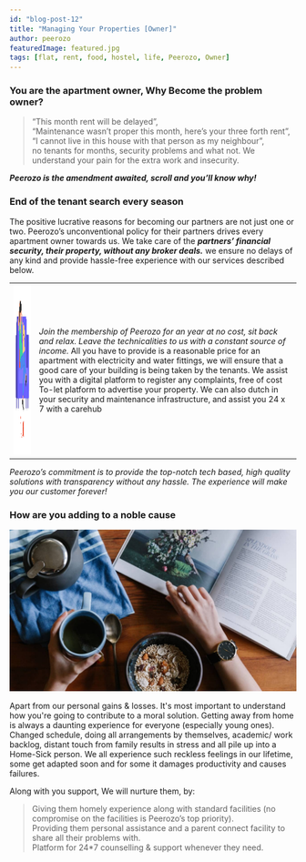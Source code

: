 ```yaml
---
id: "blog-post-12"
title: "Managing Your Properties [Owner]"
author: peerozo
featuredImage: featured.jpg
tags: [flat, rent, food, hostel, life, Peerozo, Owner]
---
```



### You are the apartment owner, Why Become the problem owner?
> “This month rent will be delayed”,<br/>
> “Maintenance wasn’t proper this month, here’s your three forth rent”,<br/>
> “I cannot live in this house with that person as my neighbour”,<br/>
> no tenants for months, security problems and what not. We understand your pain for the extra work and insecurity.<br/>

***Peerozo is the amendment awaited, scroll and you’ll know why!***

### End of the tenant search every season
The positive lucrative reasons for becoming our partners are not just one or two. Peerozo’s unconventional policy for their partners drives every apartment owner towards us. We take care of the ***partners’ financial security, their property, without any broker deals.*** we ensure no delays of any kind and provide hassle-free experience with our services described below.


| | |
|:------:|:------|
|<img src = "https://raw.githubusercontent.com/peerozo/assets/master/Blogs/Images/Image%20-%2002.png" width="300" height="300" />  |  *Join the membership of Peerozo for an year at no cost, sit back and relax. Leave the technicalities to us with a constant source of income.* All you have to provide is a reasonable price for an apartment with electricity and water fittings, we will ensure that a good care of your building is being taken by the tenants. We assist you with a digital platform to register any complaints, free of cost To-let platform to advertise your property. We can also dutch in your security and maintenance infrastructure, and assist you 24 x 7 with a carehub|


*Peerozo’s commitment is to provide the top-notch tech based, high quality solutions with transparency without any hassle. The experience will make you our customer forever!*

### How are you adding to a noble cause

<img src = "https://raw.githubusercontent.com/peerozo/assets/master/Blogs/Images/Image%20-%2001.jpg" width="900"/>

Apart from our personal gains & losses. It's most important to understand how you're going to contribute to a moral solution. Getting away from home is always a daunting experience for everyone (especially young ones). Changed schedule,  doing all arrangements by themselves, academic/ work backlog, distant touch from family results in stress and all pile up into a Home-Sick person. We all experience such reckless feelings in our lifetime, some get adapted soon and for some it damages productivity and causes failures.

Along with you support, We will nurture them, by:
> Giving them homely experience along with standard facilities (no compromise on the facilities is Peerozo’s top priority).<br/>
> Providing them personal assistance and a parent connect facility to share all their problems with. <br/>
> Platform for 24*7 counselling  & support whenever they need.<br/>


